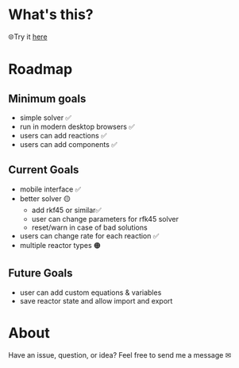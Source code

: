 # What's this?
🌐Try it [here](https://pr1999.github.io/cheme-react/ode.html)


# Roadmap
## Minimum goals
- simple solver ✅
- run in modern desktop browsers ✅
- users can add reactions ✅
- users can add components ✅

## Current Goals
- mobile interface ✅
- better solver 🟡
  - add rkf45 or similar✅
  - user can change parameters for rfk45 solver
  - reset/warn in case of bad solutions
- users can change rate for each reaction ✅
- multiple reactor types 🟠

## Future Goals
- user can add custom equations & variables
- save reactor state and allow import and export 

# About
Have an issue, question, or idea? Feel free to send me a message ✉
